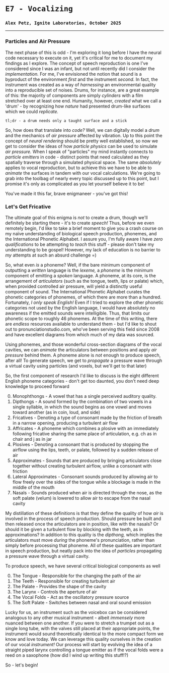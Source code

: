 # `E7 - Vocalizing`
### `Alex Petz, Ignite Laboratories, October 2025`

---

### Particles and Air Pressure

The next phase of this is odd - I'm exploring it long before I have the neural code necessary to execute on it, yet
it's critical for me to document my findings as I explore.  The concept of speech reproduction is one I've considered
since I was an infant, but not until recently did I consider the _implementation._  For me, I've envisioned the notion
that sound is a byproduct of the environment _first_ and the instrument _second._  In fact, the instrument was created
as a way of _harnessing_ an environmental quality into a reproducible set of noises.  Drums, for instance, are a great
example of this: the majority of components are simply _cylinders_ with a film stretched over at least one end.  Humanity,
however, _created_ what we call a 'drum' - by recognizing how _nature_ had presented drum-like surfaces which we could
_replicate._

    tl;dr - a drum needs only a taught surface and a stick

So, how does that translate into _code?_  Well, we can digitally model a _drum_ and the mechanics of _air pressure_
affected by vibration.  Up to this point the concept of _neural rendering_ should be pretty well established, so now
we get to consider the ideas of how _particle physics_ can be used to simulate _air pressure._  When I speak of "particles"
my mind instantly connects to _particle emitters_ in code - distinct points that need calculated as they spatially
traverse through a simulated physical space.  The same _absolutely_ applies to vocal reproduction, but to achieve this
we have to be able to _animate_ the surfaces in tandem with our vocal calculations.  We're going to grab into the toolbag
of nearly every topic discussed up to this point, but I promise it's only as complicated as you let yourself believe
it to be!

You've made it this far, brave enigmaneer - you've got this!

### Let's Get Fricative

The ultimate goal of this enigma is _not_ to create a drum, though we'll definitely be starting there - it's to create
_speech!_  Thus, before we even remotely begin, I'd like to take a brief moment to give you a crash course on my naïve
understanding of biological speech production, phonemes, and the International Phonetic Alphabet.  I assure you, I'm 
fully aware I have _zero qualifications_ to be attempting to _teach_ this stuff - please don't take my understanding
to be gospel!  However, my lack of education is no barrier to _my_ attempts at such an absurd challenge =)

So, what even _is_ a phoneme?  Well, if the bare minimum component of outputting a _written_ language is the _lexeme,_
a _phoneme_ is the minimum component of emitting a _spoken_ language.  A phoneme, at its core, is the arrangement of
_articulators_ (such as the tongue, teeth, lips or palate) which, when provided controlled air pressure, will yield
a distinctly useful component of sound.  The International Phonetic Alphabet curates the phonetic categories of
phonemes, of which there are more than a hundred.  Fortunately, _I only speak English!_  Even if I tried to explore
the other phonetic categories not used by the English language, I would have absolutely no awareness if the emitted
sounds were intelligible.  Thus, that limits our phonetic scope to roughly 46 phonemes.  At the time of this writing,
there are _endless_ resources available to understand them - but I'd like to shout out to pronunciationstudio.com,
who've been serving this field since 2008 and have excellent diagrams from which much of my data was sourced.

Using phonemes, and those wonderful cross-section diagrams of the vocal cavities, we can _animate_ the articulators between
positions and apply _air pressure_ behind them.  A phoneme alone is _not_ enough to produce speech, after all!  To generate
speech, we get to _propagate_ a pressure wave through a virtual cavity using particles (and voxels, but we'll get to that
later)

So, the first component of research I'd like to discuss is the eight different English phoneme categories - don't get too
daunted, you don't need deep knowledge to proceed forward

0. Monophthongs - A vowel that has a single perceived auditory quality.
1. Dipthongs - A sound formed by the combination of two vowels in a single syllable, in which the sound begins as one vowel and moves toward another (as in coin, loud, and side)
2. Fricatives - Denoting a type of consonant made by the friction of breath in a narrow opening, producing a turbulent air flow
3. Affricates - A phoneme which combines a plosive with an immediately following fricative sharing the same place of articulation, e.g. ch as in chair and j as in jar
4. Plosives - Denoting a consonant that is produced by stopping the airflow using the lips, teeth, or palate, followed by a sudden release of air
5. Approximates - Sounds that are produced by bringing articulators close together without creating turbulent airflow, unlike a consonant with friction
6. Lateral Approximates - Consonant sounds produced by allowing air to flow freely over the sides of the tongue while a blockage is made in the middle of the mouth
7. Nasals - Sounds produced when air is directed through the nose, as the soft palate (velum) is lowered to allow air to escape from the nasal cavity

My distillation of these definitions is that they define the quality of how _air_ is involved in the process of speech
production.  Should pressure be built and then released once the articulators are in position, like with the nasals?
Or should it be given a turbulent flow by blocking with the teeth, as in approximations?  In addition to this quality
is the _dipthong,_ which implies the articulators must move _during_ the phoneme's pronunciation, rather than simply
before processing that phoneme.  All of these qualities are important in speech production, but neatly pack into the
idea of _particles_ propagating a pressure wave through a virtual cavity.

To produce speech, we have several critical biological components as well

0. The Tongue - Responsible for the changing the path of the air
1. The Teeth - Responsible for creating turbulent air
2. The Palate - Provides the shape of the cavity
3. The Larynx - Controls the aperture of air
4. The Vocal Folds - Act as the oscillatory pressure source
5. The Soft Palate - Switches between nasal and oral sound emission

Lucky for us, an instrument such as the voicebox can be considered analogous to any other musical instrument - albeit
_immensely_ more nuanced between one another.  If you were to stretch a trumpet out as a single long tube, with the
valves still placed at their appropriate points, the instrument would sound theoretically identical to the more compact
form we know and love today.  We can leverage this quality ourselves in the creation of our vocal _instrument!_  Our
process will start by evolving the idea of a straight piped larynx controlling a tongue emitter as if the vocal folds
were a reed on a saxophone (how did I wind up writing this stuff!?)

So - let's begin!